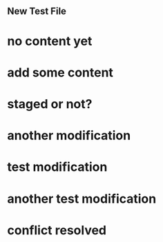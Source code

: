 ## New Test File

# no content yet
# add some content

# staged or not?

# another modification

# test modification

# another test modification

# conflict resolved
